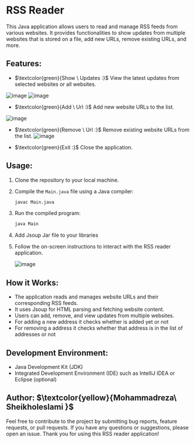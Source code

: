 
# RSS Reader

This Java application allows users to read and manage RSS feeds from various websites. It provides functionalities to show updates from multiple websites that is stored on a file, add new URLs, remove existing URLs, and more.

## Features:
-  $\textcolor{green}{Show \ Updates :\}$ View the latest updates from selected websites or all websites.

  ![image](https://github.com/MohammadrezaSheikholeslami84/RSS-Reader-Java/assets/166950228/5184e645-f386-4e37-ba9f-0ac8e586a847)   ![image](https://github.com/MohammadrezaSheikholeslami84/RSS-Reader-Java/assets/166950228/bf22a67c-d3ab-4fa8-a6cc-6d27b8ae24b5)


- $\textcolor{green}{Add \ Url :\}$ Add new website URLs to the list.
  
 ![image](https://github.com/MohammadrezaSheikholeslami84/RSS-Reader-Java/assets/166950228/6e3a0ea2-933e-4a82-a004-b29e9c0eca87)

- $\textcolor{green}{Remove \ Url :\}$ Remove existing website URLs from the list.
![image](https://github.com/MohammadrezaSheikholeslami84/RSS-Reader-Java/assets/166950228/cc485c1f-015d-459c-9a50-fcaa840b0407)

- $\textcolor{green}{Exit :\}$ Close the application.

## Usage:
1. Clone the repository to your local machine.
2. Compile the `Main.java` file using a Java compiler:
   ```bash
   javac Main.java
   ```
3. Run the compiled program:
   ```bash
   java Main
   ```
4. Add Jsoup Jar file to your libraries    
5. Follow the on-screen instructions to interact with the RSS reader application.

   ![image](https://github.com/MohammadrezaSheikholeslami84/RSS-Reader-Java/assets/166950228/a5dc2f2d-7cb2-4b86-954d-019d5c70393a)


## How it Works:
- The application reads and manages website URLs and their corresponding RSS feeds.
- It uses Jsoup for HTML parsing and fetching website content.
- Users can add, remove, and view updates from multiple websites.
- For adding a new address it checks whether is added yet or not
- For removing a address it checks whether that address is in the list of addresses or not
 

## Development Environment:
- Java Development Kit (JDK)
- Integrated Development Environment (IDE) such as IntelliJ IDEA or Eclipse (optional)


## Author: $\textcolor{yellow}{Mohammadreza\ Sheikholeslami \}$

Feel free to contribute to the project by submitting bug reports, feature requests, or pull requests. If you have any questions or suggestions, please open an issue. Thank you for using this RSS reader application!

